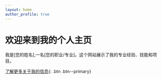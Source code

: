 ```yaml
---
layout: home
author_profile: true
---
```


# 欢迎来到我的个人主页

我是[您的姓名],一名[您的职业/专业]。这个网站展示了我的专业经验、技能和项目。

[了解更多关于我的信息](/about){: .btn .btn--primary}




